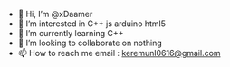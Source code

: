 - 👋 Hi, I’m @xDaamer
- 👀 I’m interested in C++ js arduino html5
- 🌱 I’m currently learning C++
- 💞️ I’m looking to collaborate on nothing
- 📫 How to reach me email : keremunl0616@gmail.com

<!---
xDaamer/xDaamer is a ✨ special ✨ repository because its `README.md` (this file) appears on your GitHub profile.
You can click the Preview link to take a look at your changes.
--->
